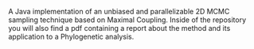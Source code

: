 A Java implementation of an unbiased and parallelizable 2D MCMC sampling technique based on Maximal Coupling. Inside of the repository you will also find a pdf containing a report about the method and its application to a Phylogenetic analysis.
